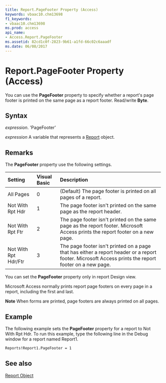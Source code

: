 ```yaml
---
title: Report.PageFooter Property (Access)
keywords: vbaac10.chm13698
f1_keywords:
- vbaac10.chm13698
ms.prod: access
api_name:
- Access.Report.PageFooter
ms.assetid: 82cd1c0f-2823-9b61-a1fd-66c02c6aaadf
ms.date: 06/08/2017
---
```



# Report.PageFooter Property (Access)

You can use the  **PageFooter** property to specify whether a report's page footer is printed on the same page as a report footer. Read/write **Byte**.


## Syntax

 _expression_. 'PageFooter'

 _expression_ A variable that represents a [Report](./Access.Report.md) object.


## Remarks

The  **PageFooter** property use the following settings.



|**Setting**|**Visual Basic**|**Description**|
|:-----|:-----|:-----|
|All Pages|0|(Default) The page footer is printed on all pages of a report.|
|Not With Rpt Hdr|1|The page footer isn't printed on the same page as the report header.|
|Not With Rpt Ftr|2|The page footer isn't printed on the same page as the report footer. Microsoft Access prints the report footer on a new page.|
|Not With Rpt Hdr/Ftr|3|The page footer isn't printed on a page that has either a report header or a report footer. Microsoft Access prints the report footer on a new page.|
You can set the  **PageFooter** property only in report Design view.

Microsoft Access normally prints report page footers on every page in a report, including the first and last.


 **Note**  When forms are printed, page footers are always printed on all pages.


## Example

The following example sets the  **PageFooter** property for a report to Not With Rpt Hdr. To run this example, type the following line in the Debug window for a report named Report1.


```vb
Reports!Report1.PageFooter = 1
```


## See also


[Report Object](Access.Report.md)

